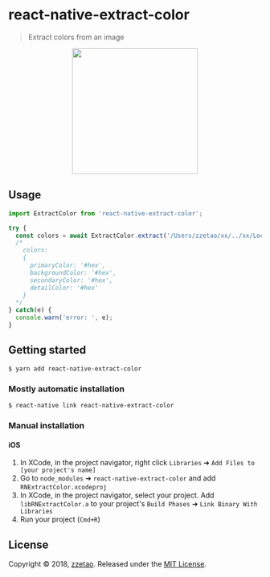 
# react-native-extract-color
> Extract colors from an image

<p align="center">
  <img width="250" src="https://raw.githubusercontent.com/zzetao/react-native-extract-color/master/screenshots/demo.gif">
</p>

## Usage
```javascript
import ExtractColor from 'react-native-extract-color';

try {
  const colors = await ExtractColor.extract('/Users/zzetao/xx/../xx/LocalImagePath.png');
  /*
    colors:
    {
      primaryColor: '#hex',
      backgroundColor: '#hex',
      secondaryColor: '#hex',
      detailColor: '#hex'
    }
  */
} catch(e) {
  console.warn('error: ', e);
}
```
  
## Getting started

`$ yarn add react-native-extract-color`

### Mostly automatic installation

`$ react-native link react-native-extract-color`

### Manual installation

#### iOS

1. In XCode, in the project navigator, right click `Libraries` ➜ `Add Files to [your project's name]`
2. Go to `node_modules` ➜ `react-native-extract-color` and add `RNExtractColor.xcodeproj`
3. In XCode, in the project navigator, select your project. Add `libRNExtractColor.a` to your project's `Build Phases` ➜ `Link Binary With Libraries`
4. Run your project (`Cmd+R`)


## License

Copyright © 2018, [zzetao](https://github.com/zzetao).
Released under the [MIT License](LICENSE).